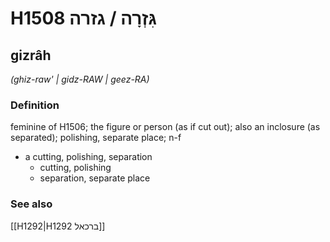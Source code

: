 # H1508 גִּזְרָה / גזרה

## gizrâh

_(ghiz-raw' | ɡidz-RAW | ɡeez-RA)_

### Definition

feminine of H1506; the figure or person (as if cut out); also an inclosure (as separated); polishing, separate place; n-f

- a cutting, polishing, separation
  - cutting, polishing
  - separation, separate place

### See also

[[H1292|H1292 ברכאל]]
